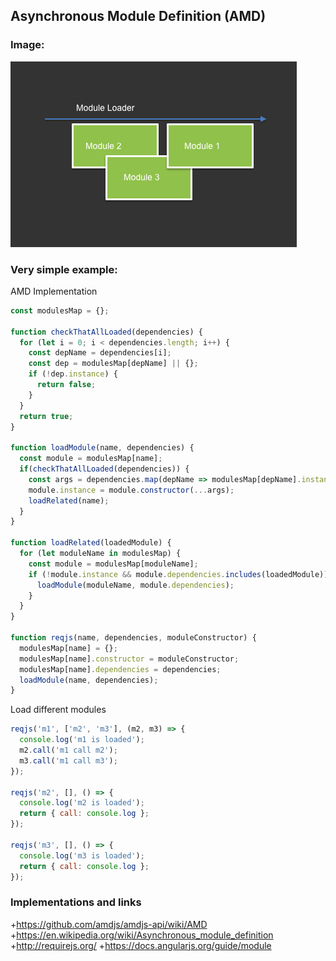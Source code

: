 ## Asynchronous Module Definition (AMD)

### Image:

![img](./pic.png "AMD")

### Very simple example:
AMD Implementation
```javascript
const modulesMap = {};

function checkThatAllLoaded(dependencies) {
  for (let i = 0; i < dependencies.length; i++) {
    const depName = dependencies[i];
    const dep = modulesMap[depName] || {};
    if (!dep.instance) {
      return false;
    }
  }
  return true;
}

function loadModule(name, dependencies) {
  const module = modulesMap[name];
  if(checkThatAllLoaded(dependencies)) {
    const args = dependencies.map(depName => modulesMap[depName].instance)
    module.instance = module.constructor(...args);
    loadRelated(name);
  }
}

function loadRelated(loadedModule) {
  for (let moduleName in modulesMap) {
    const module = modulesMap[moduleName];
    if (!module.instance && module.dependencies.includes(loadedModule)) {
      loadModule(moduleName, module.dependencies);
    }
  }
}

function reqjs(name, dependencies, moduleConstructor) {
  modulesMap[name] = {};
  modulesMap[name].constructor = moduleConstructor;
  modulesMap[name].dependencies = dependencies;
  loadModule(name, dependencies);
}
```
Load different modules
```javascript
reqjs('m1', ['m2', 'm3'], (m2, m3) => {
  console.log('m1 is loaded');
  m2.call('m1 call m2');
  m3.call('m1 call m3');
});

reqjs('m2', [], () => {
  console.log('m2 is loaded');
  return { call: console.log };
});

reqjs('m3', [], () => {
  console.log('m3 is loaded');
  return { call: console.log };
});
```

### Implementations and links
+https://github.com/amdjs/amdjs-api/wiki/AMD
+https://en.wikipedia.org/wiki/Asynchronous_module_definition
+http://requirejs.org/
+https://docs.angularjs.org/guide/module
